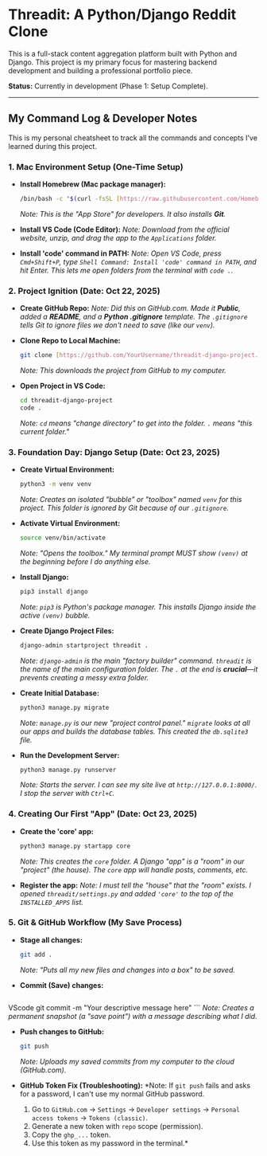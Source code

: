# Threadit: A Python/Django Reddit Clone

This is a full-stack content aggregation platform built with Python and Django. This project is my primary focus for mastering backend development and building a professional portfolio piece.

**Status:** Currently in development (Phase 1: Setup Complete).

---

## My Command Log & Developer Notes

This is my personal cheatsheet to track all the commands and concepts I've learned during this project.

### 1. Mac Environment Setup (One-Time Setup)

* **Install Homebrew (Mac package manager):**
    ```bash
    /bin/bash -c "$(curl -fsSL [https://raw.githubusercontent.com/Homebrew/install/HEAD/install.sh](https://raw.githubusercontent.com/Homebrew/install/HEAD/install.sh))"
    ```
    *Note: This is the "App Store" for developers. It also installs **Git**.*

* **Install VS Code (Code Editor):**
    *Note: Download from the official website, unzip, and drag the app to the `Applications` folder.*

* **Install 'code' command in PATH:**
    *Note: Open VS Code, press `Cmd+Shift+P`, type `Shell Command: Install 'code' command in PATH`, and hit Enter. This lets me open folders from the terminal with `code .`.*

### 2. Project Ignition (Date: Oct 22, 2025)

* **Create GitHub Repo:**
    *Note: Did this on GitHub.com. Made it **Public**, added a **README**, and a **Python .gitignore** template. The `.gitignore` tells Git to ignore files we don't need to save (like our `venv`).*

* **Clone Repo to Local Machine:**
    ```bash
    git clone [https://github.com/YourUsername/threadit-django-project.git](https://github.com/YourUsername/threadit-django-project.git)
    ```
    *Note: This downloads the project from GitHub to my computer.*

* **Open Project in VS Code:**
    ```bash
    cd threadit-django-project
    code .
    ```
    *Note: `cd` means "change directory" to get into the folder. `.` means "this current folder."*

### 3. Foundation Day: Django Setup (Date: Oct 23, 2025)

* **Create Virtual Environment:**
    ```bash
    python3 -m venv venv
    ```
    *Note: Creates an isolated "bubble" or "toolbox" named `venv` for this project. This folder is ignored by Git because of our `.gitignore`.*

* **Activate Virtual Environment:**
    ```bash
    source venv/bin/activate
    ```
    *Note: "Opens the toolbox." My terminal prompt MUST show `(venv)` at the beginning before I do anything else.*

* **Install Django:**
    ```bash
    pip3 install django
    ```
    *Note: `pip3` is Python's package manager. This installs Django *inside* the active `(venv)` bubble.*

* **Create Django Project Files:**
    ```bash
    django-admin startproject threadit .
    ```
    *Note: `django-admin` is the main "factory builder" command. `threadit` is the name of the main configuration folder. The `.` at the end is **crucial**—it prevents creating a messy extra folder.*

* **Create Initial Database:**
    ```bash
    python3 manage.py migrate
    ```
    *Note: `manage.py` is our new "project control panel." `migrate` looks at all our apps and builds the database tables. This created the `db.sqlite3` file.*

* **Run the Development Server:**
    ```bash
    python3 manage.py runserver
    ```
    *Note: Starts the server. I can see my site live at `http://127.0.0.1:8000/`. I stop the server with `Ctrl+C`.*

### 4. Creating Our First "App" (Date: Oct 23, 2025)

* **Create the 'core' app:**
    ```bash
    python3 manage.py startapp core
    ```
    *Note: This creates the `core` folder. A Django "app" is a "room" in our "project" (the house). The `core` app will handle posts, comments, etc.*

* **Register the app:**
    *Note: I must tell the "house" that the "room" exists. I opened `threadit/settings.py` and added `'core'` to the top of the `INSTALLED_APPS` list.*

### 5. Git & GitHub Workflow (My Save Process)

* **Stage all changes:**
    ```bash
    git add .
    ```
    *Note: "Puts all my new files and changes into a box" to be saved.*

* **Commit (Save) changes:**
    ```bash
VScode
    git commit -m "Your descriptive message here"
    ```
    *Note: Creates a permanent snapshot (a "save point") with a message describing what I did.*

* **Push changes to GitHub:**
    ```bash
    git push
    ```
    *Note: Uploads my saved commits from my computer to the cloud (GitHub.com).*

* **GitHub Token Fix (Troubleshooting):**
    *Note: If `git push` fails and asks for a password, I can't use my normal GitHub password.
    1.  Go to `GitHub.com` -> `Settings` -> `Developer settings` -> `Personal access tokens` -> `Tokens (classic)`.
    2.  Generate a new token with `repo` scope (permission).
    3.  Copy the `ghp_...` token.
    4.  Use this token as my password in the terminal.*
